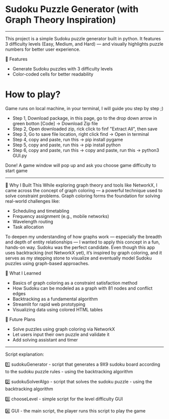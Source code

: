# Sudoku Puzzle Generator (with Graph Theory Inspiration)
________________________________________________________________________
This project is a simple Sudoku puzzle generator built in python. It features 3 difficulty levels (Easy, Medium, and Hard) — and visually highlights puzzle numbers for better user experience.

🔧 Features
- Generate Sudoku puzzles with 3 difficulty levels
- Color-coded cells for better readability
  
# How to play?

Game runs on local machine, in your terminal, I will guide you step by step ;)

- Step 1, Download package, in this page, go to the drop down arrow in green botton [Code] -> Download Zip file
- Step 2, Open downloaded zip, rick click to finf "Extract All", then save
- Step 3, Go to save file location, right click find -> Open in terminal
- Step 4, copy and paste, run this -> pip install pygame
- Step 5, copy and paste, run this  -> pip install python
- Step 6, copy and paste, run this -> copy and paste, run this -> python3 GUI.py

Done! A game window will pop up and ask you choose game difficulty to start game
________________________________________________________________________

🎯 Why I Built This
While exploring graph theory and tools like NetworkX, I came across the concept of graph coloring — a powerful technique used to solve constraint problems. Graph coloring forms the foundation for solving real-world challenges like:

- Scheduling and timetabling
- Frequency assignment (e.g., mobile networks)
- Wavelength routing
- Task allocation

To deepen my understanding of how graphs work — especially the breadth and depth of entity relationships — I wanted to apply this concept in a fun, hands-on way. Sudoku was the perfect candidate.
Even though this app uses backtracking (not NetworkX yet), it’s inspired by graph coloring, and it serves as my stepping stone to visualize and eventually model Sudoku puzzles using graph-based approaches.

🧠 What I Learned
-  Basics of graph coloring as a constraint satisfaction method
-  How Sudoku can be modeled as a graph with 81 nodes and conflict edges
-  Backtracking as a fundamental algorithm
-  Streamlit for rapid web prototyping
-  Visualizing data using colored HTML tables  

🚀 Future Plans
- Solve puzzles using graph coloring via NetworkX
- Let users input their own puzzle and validate it
- Add solving assistant and timer
________________________________________________________________________
Script explanation:
  
1️⃣ sudokuGenerator - script that generates a 9X9 sudoku board according to the sudoku puzzle rules - using the backtracking algorithm

2️⃣ sudokuSolverAlgo - script that solves the sudoku puzzle - using the backtracking algorithm

3️⃣ chooseLevel - simple script for the level difficulty GUI

4️⃣ GUI - the main script, the player runs this script to play the game
